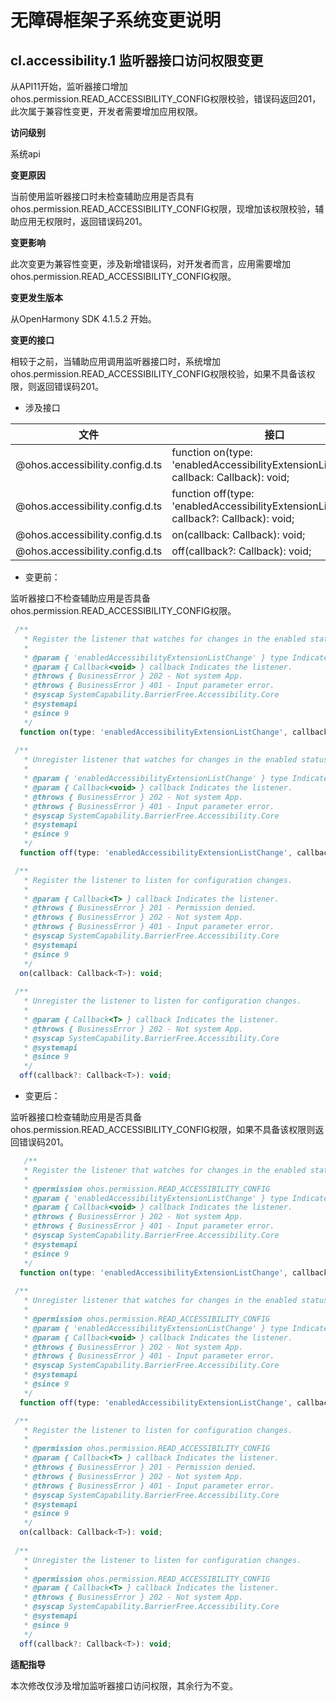 # 无障碍框架子系统变更说明

## cl.accessibility.1  监听器接口访问权限变更

从API11开始，监听器接口增加ohos.permission.READ_ACCESSIBILITY_CONFIG权限校验，错误码返回201，此次属于兼容性变更，开发者需要增加应用权限。

**访问级别**

系统api

**变更原因**

当前使用监听器接口时未检查辅助应用是否具有ohos.permission.READ_ACCESSIBILITY_CONFIG权限，现增加该权限校验，辅助应用无权限时，返回错误码201。

**变更影响**

此次变更为兼容性变更，涉及新增错误码，对开发者而言，应用需要增加ohos.permission.READ_ACCESSIBILITY_CONFIG权限。

**变更发生版本**

从OpenHarmony SDK 4.1.5.2 开始。

**变更的接口**

相较于之前，当辅助应用调用监听器接口时，系统增加ohos.permission.READ_ACCESSIBILITY_CONFIG权限校验，如果不具备该权限，则返回错误码201。

- 涉及接口

| 文件                            | 接口                                                         |
| ------------------------------- | ------------------------------------------------------------ |
| @ohos.accessibility.config.d.ts | function on(type: 'enabledAccessibilityExtensionListChange', callback: Callback<void>): void; |
| @ohos.accessibility.config.d.ts | function off(type: 'enabledAccessibilityExtensionListChange', callback?: Callback<void>): void; |
| @ohos.accessibility.config.d.ts | on(callback: Callback<T>): void;                             |
| @ohos.accessibility.config.d.ts | off(callback?: Callback<T>): void;                           |

- 变更前：

监听器接口不检查辅助应用是否具备ohos.permission.READ_ACCESSIBILITY_CONFIG权限。

```js
 /**
   * Register the listener that watches for changes in the enabled status of accessibility extensions.
   *
   * @param { 'enabledAccessibilityExtensionListChange' } type Indicates the type of event.
   * @param { Callback<void> } callback Indicates the listener.
   * @throws { BusinessError } 202 - Not system App.
   * @throws { BusinessError } 401 - Input parameter error.
   * @syscap SystemCapability.BarrierFree.Accessibility.Core
   * @systemapi
   * @since 9
   */
  function on(type: 'enabledAccessibilityExtensionListChange', callback: Callback<void>): void;
  
 /**
   * Unregister listener that watches for changes in the enabled status of accessibility extensions.
   *
   * @param { 'enabledAccessibilityExtensionListChange' } type Indicates the type of event.
   * @param { Callback<void> } callback Indicates the listener.
   * @throws { BusinessError } 202 - Not system App.
   * @throws { BusinessError } 401 - Input parameter error.
   * @syscap SystemCapability.BarrierFree.Accessibility.Core
   * @systemapi
   * @since 9
   */
  function off(type: 'enabledAccessibilityExtensionListChange', callback?: Callback<void>): void;

 /**
   * Register the listener to listen for configuration changes.
   *
   * @param { Callback<T> } callback Indicates the listener.
   * @throws { BusinessError } 201 - Permission denied.
   * @throws { BusinessError } 202 - Not system App.
   * @throws { BusinessError } 401 - Input parameter error.
   * @syscap SystemCapability.BarrierFree.Accessibility.Core
   * @systemapi
   * @since 9
   */
  on(callback: Callback<T>): void;
 
 /**
   * Unregister the listener to listen for configuration changes.
   *
   * @param { Callback<T> } callback Indicates the listener.
   * @throws { BusinessError } 202 - Not system App.
   * @syscap SystemCapability.BarrierFree.Accessibility.Core
   * @systemapi
   * @since 9
   */
  off(callback?: Callback<T>): void;
```

- 变更后：

监听器接口检查辅助应用是否具备ohos.permission.READ_ACCESSIBILITY_CONFIG权限，如果不具备该权限则返回错误码201。

```js
   /**
   * Register the listener that watches for changes in the enabled status of accessibility extensions.
   *
   * @permission ohos.permission.READ_ACCESSIBILITY_CONFIG
   * @param { 'enabledAccessibilityExtensionListChange' } type Indicates the type of event.
   * @param { Callback<void> } callback Indicates the listener.
   * @throws { BusinessError } 202 - Not system App.
   * @throws { BusinessError } 401 - Input parameter error.
   * @syscap SystemCapability.BarrierFree.Accessibility.Core
   * @systemapi
   * @since 9
   */
  function on(type: 'enabledAccessibilityExtensionListChange', callback: Callback<void>): void;
  
 /**
   * Unregister listener that watches for changes in the enabled status of accessibility extensions.
   *
   * @permission ohos.permission.READ_ACCESSIBILITY_CONFIG
   * @param { 'enabledAccessibilityExtensionListChange' } type Indicates the type of event.
   * @param { Callback<void> } callback Indicates the listener.
   * @throws { BusinessError } 202 - Not system App.
   * @throws { BusinessError } 401 - Input parameter error.
   * @syscap SystemCapability.BarrierFree.Accessibility.Core
   * @systemapi
   * @since 9
   */
  function off(type: 'enabledAccessibilityExtensionListChange', callback?: Callback<void>): void;

 /**
   * Register the listener to listen for configuration changes.
   *
   * @permission ohos.permission.READ_ACCESSIBILITY_CONFIG
   * @param { Callback<T> } callback Indicates the listener.
   * @throws { BusinessError } 201 - Permission denied.
   * @throws { BusinessError } 202 - Not system App.
   * @throws { BusinessError } 401 - Input parameter error.
   * @syscap SystemCapability.BarrierFree.Accessibility.Core
   * @systemapi
   * @since 9
   */
  on(callback: Callback<T>): void;
 
 /**
   * Unregister the listener to listen for configuration changes.
   *
   * @permission ohos.permission.READ_ACCESSIBILITY_CONFIG
   * @param { Callback<T> } callback Indicates the listener.
   * @throws { BusinessError } 202 - Not system App.
   * @syscap SystemCapability.BarrierFree.Accessibility.Core
   * @systemapi
   * @since 9
   */
  off(callback?: Callback<T>): void;
```


**适配指导**

本次修改仅涉及增加监听器接口访问权限，其余行为不变。

